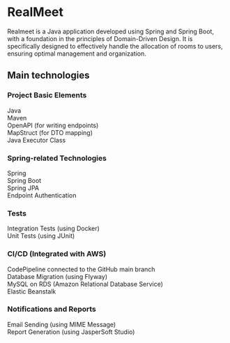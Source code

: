 # RealMeet

Realmeet is a Java application developed using Spring and Spring Boot, with a foundation in the principles of Domain-Driven Design. It is specifically designed to effectively handle the allocation of rooms to users, ensuring optimal management and organization.

## Main technologies

### Project Basic Elements
Java <br/>
Maven <br/>
OpenAPI (for writing endpoints) <br/>
MapStruct (for DTO mapping) <br/>
Java Executor Class <br/>

### Spring-related Technologies
Spring <br/>
Spring Boot <br/>
Spring JPA <br/>
Endpoint Authentication <br/>

### Tests
Integration Tests (using Docker) <br/>
Unit Tests (using JUnit) <br/>

### CI/CD (Integrated with AWS)
CodePipeline connected to the GitHub main branch <br/>
Database Migration (using Flyway) <br/>
MySQL on RDS (Amazon Relational Database Service) <br/>
Elastic Beanstalk <br/>

### Notifications and Reports
Email Sending (using MIME Message) <br/>
Report Generation (using JasperSoft Studio) <br/>

